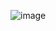 ![image](https://user-images.githubusercontent.com/70831061/209666927-91587177-f707-4e42-b538-ca2d01616009.png)
